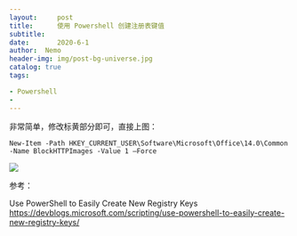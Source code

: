 ```yaml
---
layout:     post
title:      使用 Powershell 创建注册表键值
subtitle:  
date:       2020-6-1
author:  Nemo
header-img: img/post-bg-universe.jpg
catalog: true
tags:

- Powershell
- 
---
```


非常简单，修改标黄部分即可，直接上图：

```
New-Item -Path HKEY_CURRENT_USER\Software\Microsoft\Office\14.0\Common -Name BlockHTTPImages -Value 1 –Force
```

![](https://cdn.jsdelivr.net/gh/tangx007/tangx007.github.io/img/4ffcc49706fdceca1a43f81583637d07.png)

参考：

Use PowerShell to Easily Create New Registry Keys https://devblogs.microsoft.com/scripting/use-powershell-to-easily-create-new-registry-keys/







